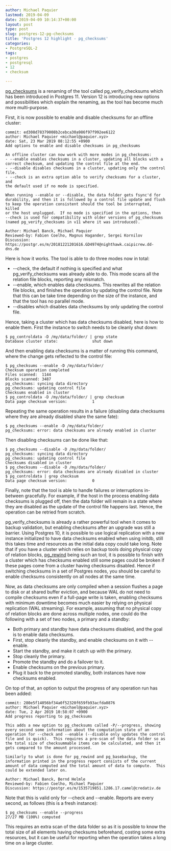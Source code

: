 ```yaml
---
author: Michael Paquier
lastmod: 2019-04-09
date: 2019-04-09 10:14:37+00:00
layout: post
type: post
slug: postgres-12-pg-checksums
title: 'Postgres 12 highlight - pg_checksums'
categories:
- PostgreSQL-2
tags:
- postgres
- postgresql
- 12
- checksum

---
```


[pg\_checksums](https://www.postgresql.org/docs/devel/app-pgchecksums.html)
is a renaming of the tool called pg\_verify\_checksums which has been
introduced in Postgres 11.  Version 12 is introducing new options and
possibilities which explain the renaming, as the tool has become much
more multi-purpose.

First, it is now possible to enable and disable checksums for an offline
cluster:

    commit: ed308d78379008b2cebca30a986f97f992ee6122
    author: Michael Paquier <michael@paquier.xyz>
    date: Sat, 23 Mar 2019 08:12:55 +0900
    Add options to enable and disable checksums in pg_checksums

    An offline cluster can now work with more modes in pg_checksums:
    - --enable enables checksums in a cluster, updating all blocks with a
    correct checksum, and updating the control file at the end.
    - --disable disables checksums in a cluster, updating only the control
    file.
    - --check is an extra option able to verify checksums for a cluster, and
    the default used if no mode is specified.

    When running --enable or --disable, the data folder gets fsync'd for
    durability, and then it is followed by a control file update and flush
    to keep the operation consistent should the tool be interrupted, killed
    or the host unplugged.  If no mode is specified in the options, then
    --check is used for compatibility with older versions of pg_checksums
    (named pg_verify_checksums in v11 where it was introduced).

    Author: Michael Banck, Michael Paquier
    Reviewed-by: Fabien Coelho, Magnus Hagander, Sergei Kornilov
    Discussion: https://postgr.es/m/20181221201616.GD4974@nighthawk.caipicrew.dd-dns.de


Here is how it works.  The tool is able to do three modes now in
total:

  * \-\-check, the default if nothing is specified and what
  pg\_verify\_checksums was already able to do.  This mode scans all the
  relation file blocks, reporting any mismatch.
  * \-\-enable, which enables data checksums.  This rewrites all the
  relation file blocks, and finishes the operation by updating the
  control file.  Note that this can be take time depending on the size
  of the instance, and that the tool has no parallel mode.
  * \-\-disables which disables data checksums by only updating the
  control file.

Hence, taking a cluster which has data checksums disabled, here is how
to enable them.  First the instance to switch needs to be cleanly shut
down:

    $ pg_controldata -D /my/data/folder/ | grep state
    Database cluster state:               shut down

And then enabling data checksums is a matter of running this command,
where the change gets reflected to the control file:

    $ pg_checksums --enable -D /my/data/folder/
    Checksum operation completed
    Files scanned:  1144
    Blocks scanned: 3487
    pg_checksums: syncing data directory
    pg_checksums: updating control file
    Checksums enabled in cluster
    $ pg_controldata -D /my/data/folder/ | grep checksum
    Data page checksum version:           1

Repeating the same operation results in a failure (disabling data checksums
where they are already disabled share the same fate):

    $ pg_checksums --enable -D /my/data/folder/
    pg_checksums: error: data checksums are already enabled in cluster

Then disabling checksums can be done like that:

    $ pg_checksums --disable -D /my/data/folder/
    pg_checksums: syncing data directory
    pg_checksums: updating control file
    Checksums disabled in cluster
    $ pg_checksums --disable -D /my/data/folder/
    pg_checksums: error: data checksums are already disabled in cluster
    $ pg_controldata | grep checksum
    Data page checksum version:           0

Finally, note that the tool is able to handle failures or interruptions
in-between gracefully.  For example, if the host in the process enabling
data checksums is plugged off, then the data folder will remain in a state
where they are disabled as the update of the control file happens last.
Hence, the operation can be retried from scratch.

pg\_verify\_checksums is already a rather powerful tool when it comes
to backup validation, but enabling checksums after an upgrade was still
a barrier.  Using Postgres 10, it is possible to use logical replication
with a new instance initialized to have data checksums enabled when using
initdb, still this takes time and resources as the initial data copy could
take long.  Note that if you have a cluster which relies on backup tools
doing physical copy of relation blocks,
[pg\_rewind](https://www.postgresql.org/docs/devel/app-pgrewind.html) being
such an tool, it is possible to finish with a cluster which has checksums
enabled still some pages could be broken if these pages come from a cluster
having checksums disabled.  Hence if switching checksums in a set of Postgres
nodes, you should be careful to enable checksums consistently on all nodes
at the same time.

Now, as data checksums are only compiled when a session flushes a page to
disk or at shared buffer eviction, and because WAL do not need to compile
checksums even if a full-page write is taken, enabling checksums with
minimum downtime becomes much easier by relying on physical replication
(WAL streaming).  For example, assuming that no physical copy of relation
blocks are done across multiple nodes, one could do the following with a
set of two nodes, a primary and a standby:

  * Both primary and standby have data checksums disabled, and the goal
  is to enable data checksums.
  * First, stop cleanly the standby, and enable checksums on it with
  \-\-enable.
  * Start the standby, and make it catch up with the primary.
  * Stop cleanly the primary.
  * Promote the standby and do a failover to it.
  * Enable checksums on the previous primary.
  * Plug it back to the promoted standby, both instances have now
  checksums enabled.

On top of that, an option to output the progress of any operation run has
been added:

    commit: 280e5f14056bf34a0f52320f659fb93acfda0876
    author: Michael Paquier <michael@paquier.xyz>
    date: Tue, 2 Apr 2019 10:58:07 +0900
    Add progress reporting to pg_checksums

    This adds a new option to pg_checksums called -P/--progress, showing
    every second some information about the computation state of an
    operation for --check and --enable (--disable only updates the control
    file and is quick).  This requires a pre-scan of the data folder so as
    the total size of checksummable items can be calculated, and then it
    gets compared to the amount processed.

    Similarly to what is done for pg_rewind and pg_basebackup, the
    information printed in the progress report consists of the current
    amount of data computed and the total amount of data to compute.  This
    could be extended later on.

    Author: Michael Banck, Bernd Helmle
    Reviewed-by: Fabien Coelho, Michael Paquier
    Discussion: https://postgr.es/m/1535719851.1286.17.camel@credativ.de


Note that this is valid only for \-\-check and \-\-enable. Reports are every
second, as follows (this is a fresh instance):

    $ pg_checksums --enable --progress
    27/27 MB (100%) computed

This requires an extra scan of the data folder so as it is possible to
know the total size of all elements having checksums beforehand, costing
some extra resources, but it can be useful for reporting when the
operation takes a long time on a large cluster.
